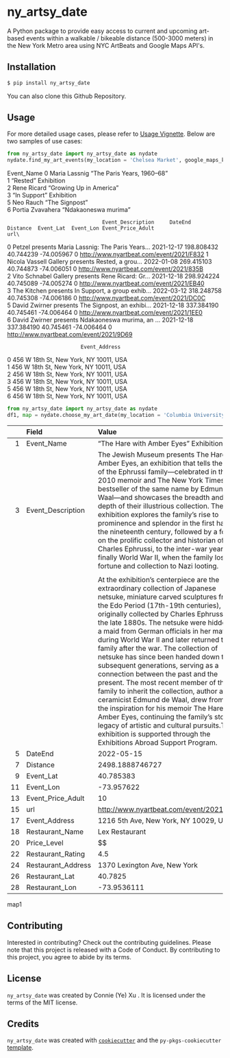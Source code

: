 # ny_artsy_date

A Python package to provide easy access to current and upcoming art-based events within a walkable / bikeable distance (500-3000 meters) in the New York Metro area using NYC ArtBeats and Google Maps API's.

## Installation

```bash
$ pip install ny_artsy_date
```
You can also clone this Github Repository.

## Usage

For more detailed usage cases, please refer to [Usage Vignette](). Below are two samples of use cases: 

```Python
from ny_artsy_date import ny_artsy_date as nydate
nydate.find_my_art_events(my_location = 'Chelsea Market', google_maps_key = API_KEY, free_only = 1)
```

   Event_Name 
0  Maria Lassnig “The Paris Years, 1960–68”   
1                       “Rested” Exhibition   
2       Rene Ricard “Growing Up in America”   
3                   “In Support” Exhibition   
5                  Neo Rauch “The Signpost”   
6     Portia Zvavahera “Ndakaoneswa murima”   

                                   Event_Description     DateEnd    Distance  Event_Lat  Event_Lon Event_Price_Adult                                        url\
0  Petzel presents Maria Lassnig: The Paris Years...  2021-12-17  198.808432  40.744239 -74.005967                 0   http://www.nyartbeat.com/event/2021/F832
1  Nicola Vassell Gallery presents Rested, a grou...  2022-01-08  269.415103  40.744873 -74.006051                 0   http://www.nyartbeat.com/event/2021/835B  
2  Vito Schnabel Gallery presents Rene Ricard: Gr...  2021-12-18  298.924224  40.745089 -74.005274                 0   http://www.nyartbeat.com/event/2021/EB40   
3  The Kitchen presents In Support, a group exhib...  2022-03-12  318.248758  40.745308 -74.006186                 0   http://www.nyartbeat.com/event/2021/DC0C   
5  David Zwirner presents The Signpost, an exhibi...  2021-12-18  337.384190  40.745461 -74.006464                 0   http://www.nyartbeat.com/event/2021/1EE0   
6  David Zwirner presents Ndakaoneswa murima, an ...  2021-12-18  337.384190  40.745461 -74.006464                 0   http://www.nyartbeat.com/event/2021/9D69  

                            Event_Address  
0  456 W 18th St, New York, NY 10011, USA  
1  456 W 18th St, New York, NY 10011, USA  
2  456 W 18th St, New York, NY 10011, USA  
3  456 W 18th St, New York, NY 10011, USA  
5  456 W 18th St, New York, NY 10011, USA  
6  456 W 18th St, New York, NY 10011, USA 

```Python
from ny_artsy_date import ny_artsy_date as nydate
df1, map = nydate.choose_my_art_date(my_location = 'Columbia University', google_maps_key = API_KEY, search_range = 3000,mapping = 1)
```
|    | Field              | Value                                                                                                                                                                                                                                                                                                                                                                                                                                                                                                                                                                                                                                                                                                                                                                                                                                              |
|---:|:-------------------|:---------------------------------------------------------------------------------------------------------------------------------------------------------------------------------------------------------------------------------------------------------------------------------------------------------------------------------------------------------------------------------------------------------------------------------------------------------------------------------------------------------------------------------------------------------------------------------------------------------------------------------------------------------------------------------------------------------------------------------------------------------------------------------------------------------------------------------------------------|
|  1 | Event_Name         | “The Hare with Amber Eyes” Exhibition                                                                                                                                                                                                                                                                                                                                                                                                                                                                                                                                                                                                                                                                                                                                                                                                              |
|  3 | Event_Description  | The Jewish Museum presents The Hare with Amber Eyes, an exhibition that tells the story of the Ephrussi family—celebrated in the 2010 memoir and The New York Times bestseller of the same name by Edmund de Waal—and showcases the breadth and depth of their illustrious collection. The exhibition explores the family’s rise to prominence and splendor in the first half of the nineteenth century, followed by a focus on the prolific collector and historian of art, Charles Ephrussi, to the inter-war years, and finally World War II, when the family lost its fortune and collection to Nazi looting.                                                                                                                                                                                                                                  |
|    |                    |                                                                                                                                                                                                                                                                                                                                                                                                                                                                                                                                                                                                                                                                                                                                                                                                                                                    |
|    |                    | At the exhibition’s centerpiece are the extraordinary collection of Japanese netsuke, miniature carved sculptures from the Edo Period (17th-19th centuries), originally collected by Charles Ephrussi in the late 1880s. The netsuke were hidden by a maid from German officials in her mattress during World War II and later returned to the family after the war. The collection of netsuke has since been handed down to subsequent generations, serving as a connection between the past and the present. The most recent member of the family to inherit the collection, author and ceramicist Edmund de Waal, drew from them the inspiration for his memoir The Hare with Amber Eyes, continuing the family’s storied legacy of artistic and cultural pursuits.This exhibition is supported through the Exhibitions Abroad Support Program. |
|  5 | DateEnd            | 2022-05-15                                                                                                                                                                                                                                                                                                                                                                                                                                                                                                                                                                                                                                                                                                                                                                                                                                         |
|  7 | Distance           | 2498.1888746727                                                                                                                                                                                                                                                                                                                                                                                                                                                                                                                                                                                                                                                                                                                                                                                                                                    |
|  9 | Event_Lat          | 40.785383                                                                                                                                                                                                                                                                                                                                                                                                                                                                                                                                                                                                                                                                                                                                                                                                                                          |
| 11 | Event_Lon          | -73.957622                                                                                                                                                                                                                                                                                                                                                                                                                                                                                                                                                                                                                                                                                                                                                                                                                                         |
| 13 | Event_Price_Adult  | 10                                                                                                                                                                                                                                                                                                                                                                                                                                                                                                                                                                                                                                                                                                                                                                                                                                                 |
| 15 | url                | http://www.nyartbeat.com/event/2021/09A4                                                                                                                                                                                                                                                                                                                                                                                                                                                                                                                                                                                                                                                                                                                                                                                                           |
| 17 | Event_Address      | 1216 5th Ave, New York, NY 10029, USA                                                                                                                                                                                                                                                                                                                                                                                                                                                                                                                                                                                                                                                                                                                                                                                                              |
| 18 | Restaurant_Name    | Lex Restaurant                                                                                                                                                                                                                                                                                                                                                                                                                                                                                                                                                                                                                                                                                                                                                                                                                                     |
| 20 | Price_Level        | $$                                                                                                                                                                                                                                                                                                                                                                                                                                                                                                                                                                                                                                                                                                                                                                                                                                                 |
| 22 | Restaurant_Rating  | 4.5                                                                                                                                                                                                                                                                                                                                                                                                                                                                                                                                                                                                                                                                                                                                                                                                                                                |
| 24 | Restaurant_Address | 1370 Lexington Ave, New York                                                                                                                                                                                                                                                                                                                                                                                                                                                                                                                                                                                                                                                                                                                                                                                                                       |
| 26 | Restaurant_Lat     | 40.7825                                                                                                                                                                                                                                                                                                                                                                                                                                                                                                                                                                                                                                                                                                                                                                                                                                            |
| 28 | Restaurant_Lon     | -73.9536111                                                                                                                                                                                                                                                                                                                                                                                                                                                                                                                                                                                                                                                                                                                                                                                                                                        |
map1

## Contributing

Interested in contributing? Check out the contributing guidelines. Please note that this project is released with a Code of Conduct. By contributing to this project, you agree to abide by its terms.

## License

`ny_artsy_date` was created by Connie (Ye) Xu . It is licensed under the terms of the MIT license.

## Credits

`ny_artsy_date` was created with [`cookiecutter`](https://cookiecutter.readthedocs.io/en/latest/) and the `py-pkgs-cookiecutter` [template](https://github.com/py-pkgs/py-pkgs-cookiecutter).
